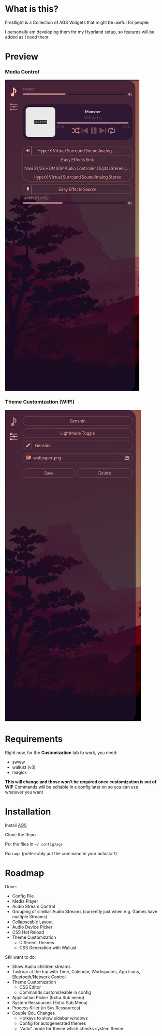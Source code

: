 # What is this?

Frostlight is a Collection of AGS Widgets that might be useful for people.

I personally am developing them for my Hyprland setup, so features will be added as I need them

# Preview

### Media Control

![](assets/20240820_164821_image.png)

### Theme Customization (WIP!)

![](assets/20240820_164838_image.png)

# Requirements

Right now, for the **Customization** tab to work, you need:

- swww
- wallust (v3)
- magick

**This will change and those won't be required once customization is out of WIP**
Commands will be editable in a config later on so you can use whatever you want

# Installation

Install [AGS](https://aylur.github.io/ags-docs/config/installation/)

Clone the Repo

Put the files in `~/.config/ags`

Run `ags` (preferrably put the command in your autostart)

# Roadmap

Done:

- Config File
- Media Player
- Audio Stream Control
- Grouping of similiar Audio Streams (currently just when e.g. Games have multiple Streams)
- Collapseable Layout
- Audio Device Picker
- CSS Hot Reload
- Theme Customization
  - Different Themes
  - CSS Generation with Wallust

Still want to do:

- Show Audio children streams
- Taskbar at the top with Time, Calendar, Workspaces, App Icons, Bluetooth/Network Control
- Theme Customization
  - CSS Editor
  - Commands customizeable in config
- Application Picker (Extra Sub menu)
- System Ressources (Extra Sub Menu)
- Process Killer (in Sys Ressources)
- Couple QoL Changes
  - Hotkeys to show sidebar windows
  - Config for autogenerated themes
  - "Auto" mode for theme which checks system theme
